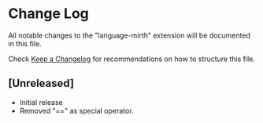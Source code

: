 # Change Log

All notable changes to the "language-mirth" extension will be documented in this file.

Check [Keep a Changelog](http://keepachangelog.com/) for recommendations on how to structure this file.

## [Unreleased]

- Initial release
- Removed "==" as special operator.
